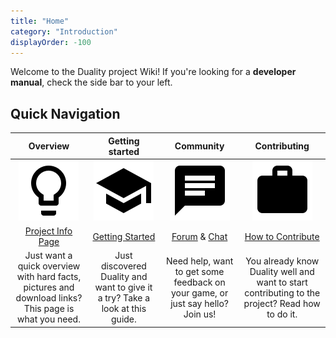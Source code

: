 ```yaml
---
title: "Home"
category: "Introduction"
displayOrder: -100
---
```


Welcome to the Duality project Wiki! If you're looking for a **developer manual**, check the side bar to your left. 

## Quick Navigation

| Overview | Getting started | Community | Contributing |
|:--------:|:---------------:|:---------:|:------------:|
| ![](pages/img/Misc/lightbulb.png) | ![](pages/img/Misc/school.png) | ![](pages/img/Misc/chat.png) | ![](pages/img/Misc/work.png) |
| [Project Info Page](http://duality.adamslair.net/) | [Getting Started](pages/v2/getting-started) | [Forum](http://forum.adamslair.net/) & [Chat](http://chat.adamslair.net/) | [How to Contribute](pages/v2/how-to-contribute) |
| Just want a quick overview with hard facts, pictures and download links? This page is what you need. | Just discovered Duality and want to give it a try? Take a look at this guide. | Need help, want to get some feedback on your game, or just say hello? Join us! | You already know Duality well and want to start contributing to the project? Read how to do it. |

